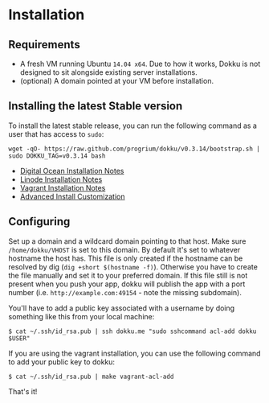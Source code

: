 # Installation

## Requirements

- A fresh VM running Ubuntu `14.04 x64`. Due to how it works, Dokku is not designed to sit alongside existing server installations.
- (optional) A domain pointed at your VM before installation.

## Installing the latest Stable version

To install the latest stable release, you can run the following command as a user that has access to `sudo`:

```shell
wget -qO- https://raw.github.com/progrium/dokku/v0.3.14/bootstrap.sh | sudo DOKKU_TAG=v0.3.14 bash
```

- [Digital Ocean Installation Notes](http://progrium.viewdocs.io/dokku/install/digital-ocean)
- [Linode Installation Notes](http://progrium.viewdocs.io/dokku/install/linode)
- [Vagrant Installation Notes](http://progrium.viewdocs.io/dokku/install/vagrant)
- [Advanced Install Customization](http://progrium.viewdocs.io/dokku/install/advanced)

## Configuring

Set up a domain and a wildcard domain pointing to that host. Make sure `/home/dokku/VHOST` is set to this domain. By default it's set to whatever hostname the host has. This file is only created if the hostname can be resolved by dig (`dig +short $(hostname -f)`). Otherwise you have to create the file manually and set it to your preferred domain. If this file still is not present when you push your app, dokku will publish the app with a port number (i.e. `http://example.com:49154` - note the missing subdomain).

You'll have to add a public key associated with a username by doing something like this from your local machine:

    $ cat ~/.ssh/id_rsa.pub | ssh dokku.me "sudo sshcommand acl-add dokku $USER"

If you are using the vagrant installation, you can use the following command to add your public key to dokku:

    $ cat ~/.ssh/id_rsa.pub | make vagrant-acl-add

That's it!
